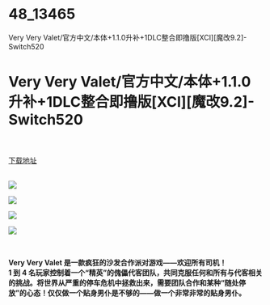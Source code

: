 # 48_13465
Very Very Valet/官方中文/本体+1.1.0升补+1DLC整合即撸版[XCI][魔改9.2]-Switch520
# Very Very Valet/官方中文/本体+1.1.0升补+1DLC整合即撸版[XCI][魔改9.2]-Switch520
 <br/></br>
[下载地址](https://www.switch520.cc/article/13465 "下载地址")
<br/></br>

<p><strong><img src="https://www.switch520.cc/muke_img/upload_art_editor_20210507-1_812638bce1422a906bd92c43377e2787.jpg"></strong></p>
<p><strong><img src="https://www.switch520.cc/muke_img/upload_art_editor_20210507-1_23fb4b5a9942a56eeba0aecefc9aaa00.jpg"></strong></p>
<p><strong><img src="https://www.switch520.cc/muke_img/upload_art_editor_20210507-1_258e94132d2ece50c0837efb55f24d5c.jpg"></strong></p>
<p><strong><img src="https://www.switch520.cc/muke_img/upload_art_editor_20210507-1_fb4d537571d1754535919feadf27f6d2.jpg"></strong></p>
<p>&nbsp;</p>
<p><strong> Very Very Valet 是一款疯狂的沙发合作派对游戏——欢迎所有司机！<br>
1 到 4 名玩家控制着一个“精英”的傀儡代客团队，共同克服任何和所有与代客相关的挑战。将世界从严重的停车危机中拯救出来，需要团队合作和某种“随处停放”的心态！仅仅做一个贴身男仆是不够的——做一个非常非常的贴身男仆。</strong></p>
<p><strong>&nbsp;</strong></p>
